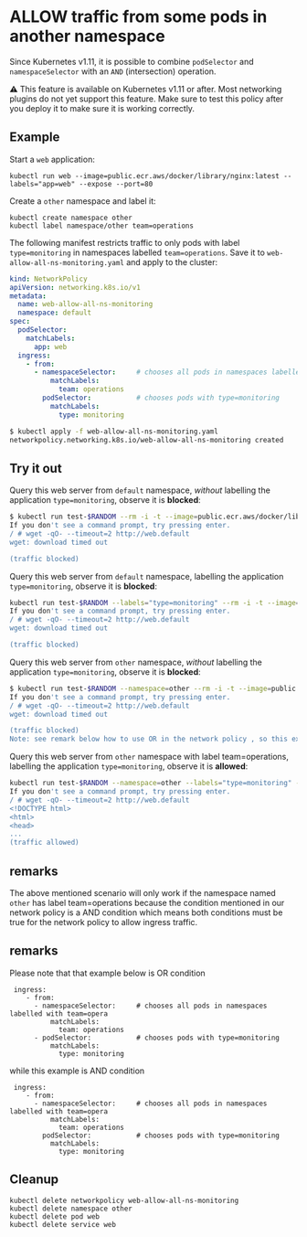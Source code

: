 # ALLOW traffic from some pods in another namespace

Since Kubernetes v1.11, it is possible to combine `podSelector` and `namespaceSelector`
with an `AND` (intersection) operation.

:warning: This feature is available on Kubernetes v1.11 or after.  Most networking
plugins do not yet support this feature. Make sure to test this policy after you
deploy it to make sure it is working correctly.

## Example

Start a `web` application:

    kubectl run web --image=public.ecr.aws/docker/library/nginx:latest --labels="app=web" --expose --port=80

Create a `other` namespace and label it:

    kubectl create namespace other
    kubectl label namespace/other team=operations

The following manifest restricts traffic to only pods with label `type=monitoring` in namespaces labelled `team=operations`. Save it to `web-allow-all-ns-monitoring.yaml` and apply to the cluster:

```yaml
kind: NetworkPolicy
apiVersion: networking.k8s.io/v1
metadata:
  name: web-allow-all-ns-monitoring
  namespace: default
spec:
  podSelector:
    matchLabels:
      app: web
  ingress:
    - from:
      - namespaceSelector:     # chooses all pods in namespaces labelled with team=operations
          matchLabels:
            team: operations  
        podSelector:           # chooses pods with type=monitoring
          matchLabels:
            type: monitoring
```

```sh
$ kubectl apply -f web-allow-all-ns-monitoring.yaml
networkpolicy.networking.k8s.io/web-allow-all-ns-monitoring created
```

## Try it out

Query this web server from `default` namespace, *without* labelling the application `type=monitoring`, observe it is **blocked**:

```sh
$ kubectl run test-$RANDOM --rm -i -t --image=public.ecr.aws/docker/library/alpine:latest -- sh
If you don't see a command prompt, try pressing enter.
/ # wget -qO- --timeout=2 http://web.default
wget: download timed out

(traffic blocked)
```

Query this web server from `default` namespace, labelling the application `type=monitoring`, observe it is **blocked**:

```sh
kubectl run test-$RANDOM --labels="type=monitoring" --rm -i -t --image=public.ecr.aws/docker/library/alpine:latest -- sh
If you don't see a command prompt, try pressing enter.
/ # wget -qO- --timeout=2 http://web.default
wget: download timed out

(traffic blocked)
```

Query this web server from `other` namespace, *without* labelling the application `type=monitoring`, observe it is **blocked**:

```sh
$ kubectl run test-$RANDOM --namespace=other --rm -i -t --image=public.ecr.aws/docker/library/alpine:latest -- sh
If you don't see a command prompt, try pressing enter.
/ # wget -qO- --timeout=2 http://web.default
wget: download timed out

(traffic blocked) 
Note: see remark below how to use OR in the network policy , so this example will work as well 
```

Query this web server from `other` namespace with label team=operations, labelling the application `type=monitoring`, observe it is **allowed**:

```sh
kubectl run test-$RANDOM --namespace=other --labels="type=monitoring" --rm -i -t --image=public.ecr.aws/docker/library/alpine:latest -- sh
If you don't see a command prompt, try pressing enter.
/ # wget -qO- --timeout=2 http://web.default
<!DOCTYPE html>
<html>
<head>
...
(traffic allowed)
```
## remarks
The above mentioned scenario will only work if the namespace named `other` has label team=operations because the condition mentioned in our network policy is a AND condition which means both conditions must be true for the network policy to allow ingress traffic.

## remarks
Please note that that example below is OR condition 
```
 ingress:
    - from:
      - namespaceSelector:     # chooses all pods in namespaces labelled with team=opera
          matchLabels:
            team: operations
      - podSelector:           # chooses pods with type=monitoring
          matchLabels:
            type: monitoring
```            

while this example is AND condition 
```
 ingress:
    - from:
      - namespaceSelector:     # chooses all pods in namespaces labelled with team=opera
          matchLabels:
            team: operations
        podSelector:           # chooses pods with type=monitoring
          matchLabels:
            type: monitoring
```  

## Cleanup

    kubectl delete networkpolicy web-allow-all-ns-monitoring
    kubectl delete namespace other
    kubectl delete pod web
    kubectl delete service web
